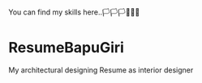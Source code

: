 
You can find my skills here..🏳️🏳️🏳️🏁🏁🏁


# ResumeBapuGiri
My architectural designing Resume as interior designer
